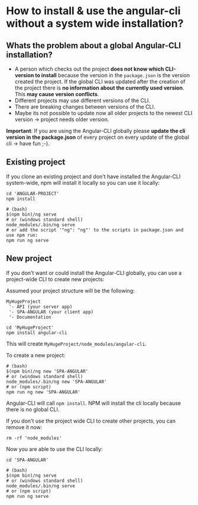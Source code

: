 # How to install & use the angular-cli without a system wide installation?


## Whats the problem about a global Angular-CLI installation?

* A person which checks out the project **does not know which CLI-version to install** because the version in the `package.json` is the version created the project. If the global CLI was updated after the creation of the project there is **no information about the currently used version**. This **may cause version conflicts**.
* Different projects may use different versions of the CLI.
* There are breaking changes between versions of the CLI.
* Maybe its not possible to update now all older projects to the newest CLI version -> project needs older version.

**Important**: If you are using the Angular-CLI globally please **update the cli version in the package.json** of every project on every update of the global cli -> have fun ;-).

## Existing project

If you clone an existing project and don't have installed the Angular-CLI system-wide,
npm will install it locally so you can use it locally:
```shell
cd 'ANGULAR-PROJECT'
npm install

# (bash)
$(npm bin)/ng serve
# or (windows standard shell)
node_modules/.bin/ng serve
# or add the script '"ng": "ng"' to the scripts in package.json and use npm run:
npm run ng serve
```

## New project

If you don't want or could install the Angular-CLI globally,
you can use a project-wide CLI to create new projects:

Assumed your project structure will be the following:
```
MyHugeProject
 '- API (your server app)
 '- SPA-ANGULAR (your client app)
 '- Documentation
```

```shell
cd 'MyHugeProject'
npm install angular-cli
```
This will create `MyHugeProject/node_modules/angular-cli`.

To create a new project:

```shell
# (bash)
$(npm bin)/ng new 'SPA-ANGULAR'
# or (windows standard shell)
node_modules/.bin/ng new 'SPA-ANGULAR'
# or (npm script)
npm run ng new 'SPA-ANGULAR'

```
Angular-CLI will call `npm install`. NPM will install the cli locally because there is no global CLI.

If you don't use the project wide CLI to create other projects, you can remove it now:
```shell
rm -rf 'node_modules'
```

Now you are able to use the CLI locally:
```shell
cd 'SPA-ANGULAR'

# (bash)
$(npm bin)/ng serve
# or (windows standard shell)
node_modules/.bin/ng serve
# or (npm script)
npm run ng serve
```
